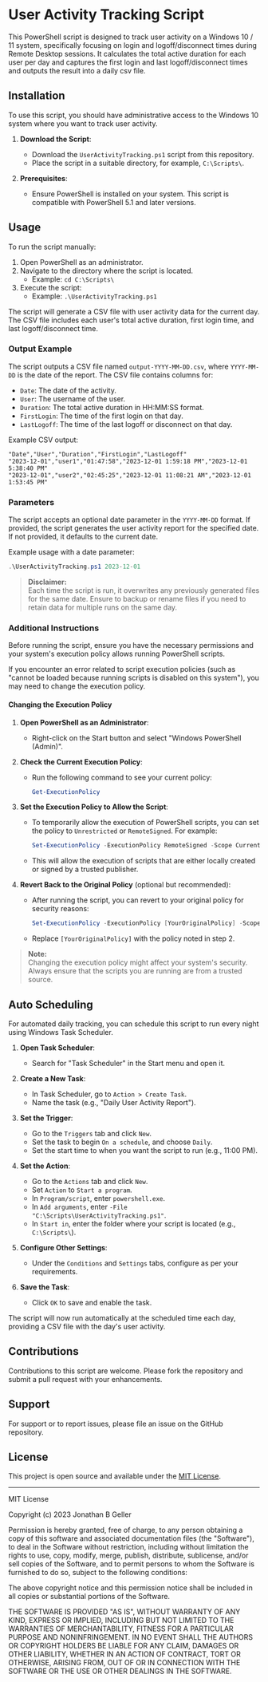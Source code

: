 # User Activity Tracking Script

This PowerShell script is designed to track user activity on a Windows 10 / 11 system, specifically focusing on login and logoff/disconnect times during Remote Desktop sessions. It calculates the total active duration for each user per day and captures the first login and last logoff/disconnect times and outputs the result into a daily csv file.

## Installation

To use this script, you should have administrative access to the Windows 10 system where you want to track user activity.

1. **Download the Script**: 
   - Download the `UserActivityTracking.ps1` script from this repository.
   - Place the script in a suitable directory, for example, `C:\Scripts\`.

2. **Prerequisites**: 
   - Ensure PowerShell is installed on your system. This script is compatible with PowerShell 5.1 and later versions.

## Usage

To run the script manually:

1. Open PowerShell as an administrator.
2. Navigate to the directory where the script is located. 
   - Example: `cd C:\Scripts\`
3. Execute the script:
   - Example: `.\UserActivityTracking.ps1`

The script will generate a CSV file with user activity data for the current day. The CSV file includes each user's total active duration, first login time, and last logoff/disconnect time.

### Output Example

The script outputs a CSV file named `output-YYYY-MM-DD.csv`, where `YYYY-MM-DD` is the date of the report. The CSV file contains columns for:

- `Date`: The date of the activity.
- `User`: The username of the user.
- `Duration`: The total active duration in HH:MM:SS format.
- `FirstLogin`: The time of the first login on that day.
- `LastLogoff`: The time of the last logoff or disconnect on that day.

Example CSV output:
```CSV
"Date","User","Duration","FirstLogin","LastLogoff"
"2023-12-01","user1","01:47:58","2023-12-01 1:59:18 PM","2023-12-01 5:38:40 PM"
"2023-12-01","user2","02:45:25","2023-12-01 11:08:21 AM","2023-12-01 1:53:45 PM"
```

### Parameters

The script accepts an optional date parameter in the `YYYY-MM-DD` format. If provided, the script generates the user activity report for the specified date. If not provided, it defaults to the current date.

Example usage with a date parameter:

```powershell
.\UserActivityTracking.ps1 2023-12-01
```

> **Disclaimer:**  
> Each time the script is run, it overwrites any previously generated files for the same date. Ensure to backup or rename files if you need to retain data for multiple runs on the same day.
> 
### Additional Instructions

Before running the script, ensure you have the necessary permissions and your system's execution policy allows running PowerShell scripts.

If you encounter an error related to script execution policies (such as "cannot be loaded because running scripts is disabled on this system"), you may need to change the execution policy. 

#### Changing the Execution Policy

1. **Open PowerShell as an Administrator**:
   - Right-click on the Start button and select "Windows PowerShell (Admin)".

2. **Check the Current Execution Policy**:
   - Run the following command to see your current policy:
     ```powershell
     Get-ExecutionPolicy
     ```

3. **Set the Execution Policy to Allow the Script**:
   - To temporarily allow the execution of PowerShell scripts, you can set the policy to `Unrestricted` or `RemoteSigned`. For example:
     ```powershell
     Set-ExecutionPolicy -ExecutionPolicy RemoteSigned -Scope CurrentUser
     ```
   - This will allow the execution of scripts that are either locally created or signed by a trusted publisher.

4. **Revert Back to the Original Policy** (optional but recommended):
   - After running the script, you can revert to your original policy for security reasons:
     ```powershell
     Set-ExecutionPolicy -ExecutionPolicy [YourOriginalPolicy] -Scope CurrentUser
     ```
   - Replace `[YourOriginalPolicy]` with the policy noted in step 2.

> **Note:**    
> Changing the execution policy might affect your system's security. Always ensure that the scripts you are running are from a trusted source.

## Auto Scheduling

For automated daily tracking, you can schedule this script to run every night using Windows Task Scheduler.

1. **Open Task Scheduler**:
   - Search for "Task Scheduler" in the Start menu and open it.

2. **Create a New Task**:
   - In Task Scheduler, go to `Action > Create Task`.
   - Name the task (e.g., "Daily User Activity Report").

3. **Set the Trigger**:
   - Go to the `Triggers` tab and click `New`.
   - Set the task to begin `On a schedule`, and choose `Daily`.
   - Set the start time to when you want the script to run (e.g., 11:00 PM).

4. **Set the Action**:
   - Go to the `Actions` tab and click `New`.
   - Set `Action` to `Start a program`.
   - In `Program/script`, enter `powershell.exe`.
   - In `Add arguments`, enter `-File "C:\Scripts\UserActivityTracking.ps1"`.
   - In `Start in`, enter the folder where your script is located (e.g., `C:\Scripts\`).

5. **Configure Other Settings**:
   - Under the `Conditions` and `Settings` tabs, configure as per your requirements.

6. **Save the Task**: 
   - Click `OK` to save and enable the task.

The script will now run automatically at the scheduled time each day, providing a CSV file with the day's user activity.

## Contributions

Contributions to this script are welcome. Please fork the repository and submit a pull request with your enhancements.

## Support

For support or to report issues, please file an issue on the GitHub repository.

## License

This project is open source and available under the [MIT License](LICENSE).

---

MIT License

Copyright (c) 2023 Jonathan B Geller

Permission is hereby granted, free of charge, to any person obtaining a copy of this software and associated documentation files (the "Software"), to deal in the Software without restriction, including without limitation the rights to use, copy, modify, merge, publish, distribute, sublicense, and/or sell copies of the Software, and to permit persons to whom the Software is furnished to do so, subject to the following conditions:

The above copyright notice and this permission notice shall be included in all copies or substantial portions of the Software.

THE SOFTWARE IS PROVIDED "AS IS", WITHOUT WARRANTY OF ANY KIND, EXPRESS OR IMPLIED, INCLUDING BUT NOT LIMITED TO THE WARRANTIES OF MERCHANTABILITY, FITNESS FOR A PARTICULAR PURPOSE AND NONINFRINGEMENT. IN NO EVENT SHALL THE AUTHORS OR COPYRIGHT HOLDERS BE LIABLE FOR ANY CLAIM, DAMAGES OR OTHER LIABILITY, WHETHER IN AN ACTION OF CONTRACT, TORT OR OTHERWISE, ARISING FROM, OUT OF OR IN CONNECTION WITH THE SOFTWARE OR THE USE OR OTHER DEALINGS IN THE SOFTWARE.

